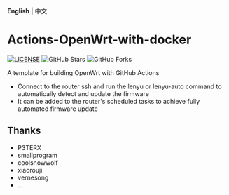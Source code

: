 **English** | 中文

# Actions-OpenWrt-with-docker

[![LICENSE](https://img.shields.io/github/license/mashape/apistatus.svg?style=flat-square&label=LICENSE)](https://github.com/P3TERX/Actions-OpenWrt/blob/master/LICENSE)
![GitHub Stars](https://img.shields.io/github/stars/P3TERX/Actions-OpenWrt.svg?style=flat-square&label=Stars&logo=github)
![GitHub Forks](https://img.shields.io/github/forks/P3TERX/Actions-OpenWrt.svg?style=flat-square&label=Forks&logo=github)

A template for building OpenWrt with GitHub Actions
* Connect to the router ssh and run the lenyu or lenyu-auto command to automatically detect and update the firmware
* It can be added to the router's scheduled tasks to achieve fully automated firmware update

## Thanks

- P3TERX
- smallprogram
- coolsnowwolf
- xiaorouji
- vernesong
- ...



